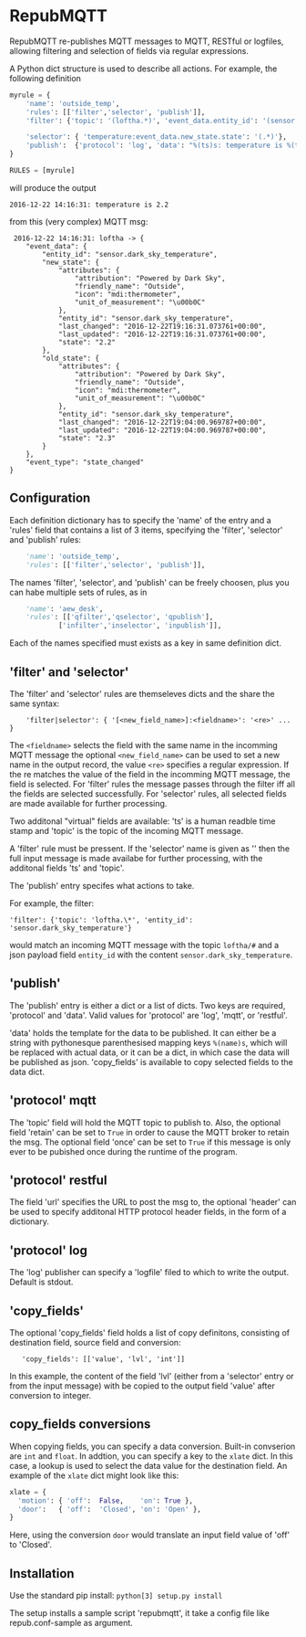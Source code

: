 RepubMQTT
=========

RepubMQTT re-publishes MQTT messages to MQTT, RESTful or logfiles, allowing
filtering and selection of fields via regular expressions.

A Python dict structure is used to describe all actions. For example, the
following definition 

~~~python
myrule = {
    'name': 'outside_temp',
    'rules': [['filter','selector', 'publish']],
    'filter': {'topic': '(loftha.*)', 'event_data.entity_id': '(sensor.dark_sky_temperature)'},

    'selector': { 'temperature:event_data.new_state.state': '(.*)'},
    'publish':  {'protocol': 'log', 'data': "%(ts)s: temperature is %(temperature)s" }
}

RULES = [myrule]
~~~

will produce the output 

```
2016-12-22 14:16:31: temperature is 2.2
```

from this (very complex) MQTT msg:

```
 2016-12-22 14:16:31: loftha -> {
    "event_data": {
        "entity_id": "sensor.dark_sky_temperature",
        "new_state": {
            "attributes": {
                "attribution": "Powered by Dark Sky",
                "friendly_name": "Outside",
                "icon": "mdi:thermometer",
                "unit_of_measurement": "\u00b0C"
            },
            "entity_id": "sensor.dark_sky_temperature",
            "last_changed": "2016-12-22T19:16:31.073761+00:00",
            "last_updated": "2016-12-22T19:16:31.073761+00:00",
            "state": "2.2"
        },
        "old_state": {
            "attributes": {
                "attribution": "Powered by Dark Sky",
                "friendly_name": "Outside",
                "icon": "mdi:thermometer",
                "unit_of_measurement": "\u00b0C"
            },
            "entity_id": "sensor.dark_sky_temperature",
            "last_changed": "2016-12-22T19:04:00.969787+00:00",
            "last_updated": "2016-12-22T19:04:00.969787+00:00",
            "state": "2.3"
        }
    },
    "event_type": "state_changed"
}
```

Configuration
-------------

Each definition dictionary has to specify the 'name' of the entry
and a 'rules' field that contains a list of 3 items, specifying the 
'filter', 'selector' and 'publish' rules:

~~~python
    'name': 'outside_temp',
    'rules': [['filter','selector', 'publish']],
~~~

The names 'filter', 'selector', and 'publish' can be freely choosen, plus you can habe multiple sets of rules, as in

~~~python
    'name': 'aew_desk',
    'rules': [['qfilter','qselector', 'qpublish'],
            ['infilter','inselector', 'inpublish']],
~~~

Each of the names specified must exists as a key in same definition dict.


'filter' and 'selector'
----------------------
The 'filter' and 'selector' rules are themseleves dicts and the share the 
same syntax:

~~~
    'filter|selector': { '[<new_field_name>]:<fieldname>': '<re>' ... }
~~~

The ```<fieldname>``` selects the field with the same name in the incomming
MQTT message the optional ```<new_field_name>``` can be used to set a new
name in the output record, the value ```<re>``` specifies a regular expression.
If the re matches the value of the field in the incomming MQTT message, the
field is selected. For 'filter' rules the message passes through the filter
iff all the fields are selected successfully.  For 'selector' rules, all
selected fields are made available for further processing.  

Two additonal "virtual" fields are available: 'ts' is a human readble time
stamp and 'topic' is the topic of the incoming MQTT message.

A 'filter' rule must be pressent. If the 'selector' name is given as '' then
the full input message is made availabe for further processing, with the
additonal fields 'ts' and 'topic'.

The 'publish' entry specifes what actions to take. 

For example, the filter:

```'filter': {'topic': 'loftha.\*', 'entity_id': 'sensor.dark_sky_temperature'}```

would match an incoming MQTT message with the topic ```loftha/#``` and a 
json payload field ```entity_id``` with the content ```sensor.dark_sky_temperature```.

'publish'
--------
The 'publish' entry is either a dict or a list of dicts. Two keys are
required, 'protocol' and 'data'.  Valid values for 'protocol' are 'log',
    'mqtt', or 'restful'.

'data' holds the template for the data to be published. It can either be a 
string with pythonesque parenthesised mapping keys ```%(name)s```, which will 
be replaced with actual data, or it can be a dict, in which case the data will
be published as json.
    'copy_fields' is available to copy selected fields to the data dict.

'protocol' mqtt
---------------

The 'topic' field will hold the MQTT topic to publish to. Also, the optional
field 'retain' can be set to ```True``` in order to cause the MQTT broker to
retain the msg. The optional field 'once' can be set to ```True``` if this
message is only ever to be pubished once during the runtime of the program.

'protocol' restful
------------------

The field 'url' specifies the URL to post the msg to, the optional 'header'
can be used to specify additonal HTTP protocol header fields, in the form of
a dictionary.


'protocol' log
--------------
The 'log' publisher can specify a 'logfile' filed to which to write the
output. Default is stdout.


'copy\_fields'
-----------
The optional
    'copy_fields' field holds a list of copy definitons, consisting of
destination field, source field and conversion:

```    'copy_fields': [['value', 'lvl', 'int']] ```

In this example, the content of the field 'lvl' (either from a 'selector'
entry or from the input message) with be copied to the output field 'value'
after conversion to integer.

copy\_fields conversions
-----------------------

When copying fields, you can specify a data conversion.  Built-in convserion
are ```int``` and ```float```. In addtion, you can specify a key to
the ```xlate``` dict. In this case, a lookup is used to select the data
value for the destination field. An example of the ```xlate``` dict
might look like this:

```python
xlate = {
  'motion': { 'off':  False,    'on': True },
  'door':   { 'off':  'Closed', 'on': 'Open' },
}
```
Here, using the conversion ```door``` would translate an input field value
of 'off' to 'Closed'.


Installation
------------

Use the standard pip install:
```python[3] setup.py install```

The setup installs a sample script 'repubmqtt', it take a config file
like repub.conf-sample as argument.
